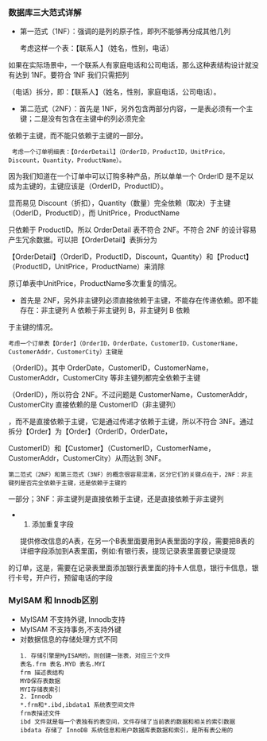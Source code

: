 ### 数据库三大范式详解
* 第一范式（1NF）：强调的是列的原子性，即列不能够再分成其他几列

  考虑这样一个表：【联系人】（姓名，性别，电话）

如果在实际场景中，一个联系人有家庭电话和公司电话，那么这种表结构设计就没有达到 1NF。要符合 1NF 我们只需把列

（电话）拆分，即：【联系人】（姓名，性别，家庭电话，公司电话）。

* 第二范式（2NF）：首先是 1NF，另外包含两部分内容，一是表必须有一个主键；二是没有包含在主键中的列必须完全
 
 依赖于主键，而不能只依赖于主键的一部分。
 
     考虑一个订单明细表：【OrderDetail】（OrderID，ProductID，UnitPrice，Discount，Quantity，ProductName）。
 
 因为我们知道在一个订单中可以订购多种产品，所以单单一个 OrderID 是不足以成为主键的，主键应该是（OrderID，ProductID）。
 
 显而易见 Discount（折扣），Quantity（数量）完全依赖（取决）于主键（OderID，ProductID），而 UnitPrice，ProductName 
 
只依赖于 ProductID。所以 OrderDetail 表不符合 2NF。不符合 2NF 的设计容易产生冗余数据。可以把【OrderDetail】表拆分为

【OrderDetail】（OrderID，ProductID，Discount，Quantity）和【Product】（ProductID，UnitPrice，ProductName）来消除

原订单表中UnitPrice，ProductName多次重复的情况。
    
* 首先是 2NF，另外非主键列必须直接依赖于主键，不能存在传递依赖。即不能存在：非主键列 A 依赖于非主键列 B，非主键列 B 依赖

于主键的情况。

    考虑一个订单表【Order】（OrderID，OrderDate，CustomerID，CustomerName，CustomerAddr，CustomerCity）主键是
    
（OrderID）。其中 OrderDate，CustomerID，CustomerName，CustomerAddr，CustomerCity 等非主键列都完全依赖于主键

（OrderID），所以符合 2NF。不过问题是 CustomerName，CustomerAddr，CustomerCity 直接依赖的是 CustomerID（非主键列）

，而不是直接依赖于主键，它是通过传递才依赖于主键，所以不符合 3NF。通过拆分【Order】为【Order】（OrderID，OrderDate，

CustomerID）和【Customer】（CustomerID，CustomerName，CustomerAddr，CustomerCity）从而达到 3NF。

    第二范式（2NF）和第三范式（3NF）的概念很容易混淆，区分它们的关键点在于，2NF：非主键列是否完全依赖于主键，还是依赖于主键的
    
一部分；3NF：非主键列是直接依赖于主键，还是直接依赖于非主键列

* 1. 添加重复字段

    提供修改信息的A表，在另一个B表里面要用到A表里面的字段，需要把B表的详细字段添加到A表里面，例如:有银行表，提现记录表里面要记录提现
    
的订单，这是，需要在记录表里面添加银行表里面的持卡人信息，银行卡信息，银行卡号，开户行，预留电话的字段
### MyISAM 和 Innodb区别
* MyISAM 不支持外键, Innodb支持
* MyISAM 不支持事务,不支持外键
* 对数据信息的存储处理方式不同
  ```
  1. 存储引擎是MyISAM的，则创建一张表，对应三个文件
  表名.frm 表名.MYD 表名.MYI
  frm 描述表结构
  MYD保存表数据
  MYI存储表索引 
  2. Innodb
  *.frm和*.ibd,ibdata1 系统表空间文件
  frm表描述文件
  ibd 文件就是每一个表独有的表空间，文件存储了当前表的数据和相关的索引数据
  ibdata 存储了 InnoDB 系统信息和用户数据库表数据和索引，是所有表公用的
  ```
